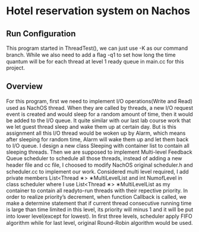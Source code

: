 # Hotel reservation system on Nachos
## Run Conﬁguration
This program started in ThreadTest(), we can just use -K as our command branch. While we also need to add a ﬂag -q1 to set how long the time quantum will be for each thread at level 1 ready queue in main.cc for this project.

## Overview
For this program, ﬁrst we need to implement I/O operations(Write and Read) used as NachOS thread. When they are called by threads, a new I/O request event is created and would sleep for a random amount of time, then it would be added to the I/O queue. It quite similar with our last lab course work that we let guest thread sleep and wake them up at certain day. But is this assignment all this I/O thread would be woken up by Alarm, which means after sleeping for random time, Alarm will wake them up and let them back to I/O queue. I design a new class Sleeping with container list <Bed> to contain all sleeping threads.
Then we are supposed to implement Multi-level Feedback Queue scheduler to schedule all those threads, instead of adding a new header ﬁle and cc ﬁle, I choosed to modify NachOS original scheduler.h and scheduler.cc to implement our work. Considered multi level required, I add private members List<Thread ∗> ∗MultiLevelList and int NumofLevel in class scheduler where I use List<Thread ∗> ∗MultiLevelList as my container to contain all readyto-run threads with their repective priority. In order to realize priority’s decrement, when function Callback is called, we make a determine statement that if current thread consecutive running time is large than time limited in this level, its priority will minus 1 and it will be put into lower level(except for lowest). In ﬁrst three levels, scheduler apply FIFO algorithm while for last level, original Round-Robin algorithm would be used.

